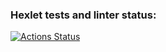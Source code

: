 ### Hexlet tests and linter status:
[![Actions Status](https://github.com/nohardcode/frontend-project-lvl3/workflows/hexlet-check/badge.svg)](https://github.com/nohardcode/frontend-project-lvl3/actions)